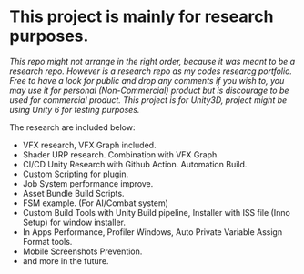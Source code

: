 # This project is mainly for research purposes.

*This repo might not arrange in the right order, because it was meant to be a research repo.*
*However is a research repo as my codes researcg portfolio.*
*Free to have a look for public and drop any comments if you wish to, you may use it for personal (Non-Commercial) product but is discourage to be used for commercial product.*
*This project is for Unity3D, project might be using Unity 6 for testing purposes.*

The research are included below:
- VFX research, VFX Graph included.
- Shader URP research. Combination with VFX Graph.
- CI/CD Unity Research with Github Action. Automation Build.
- Custom Scripting for plugin.
- Job System performance improve.
- Asset Bundle Build Scripts.
- FSM example. (For AI/Combat system)
- Custom Build Tools with Unity Build pipeline, Installer with ISS file (Inno Setup) for window installer.
- In Apps Performance, Profiler Windows, Auto Private Variable Assign Format tools.
- Mobile Screenshots Prevention.
- and more in the future.

